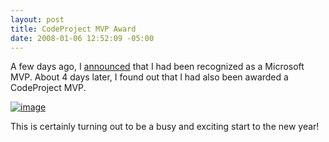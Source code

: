```yaml
---
layout: post
title: CodeProject MVP Award
date: 2008-01-06 12:52:09 -05:00
---
```


A few days ago, I [announced](http://geekswithblogs.net/sdorman/archive/2008/01/01/microsoft-mvp-award.aspx) that I had been recognized as a Microsoft MVP. About 4 days later, I found out that I had also been awarded a CodeProject MVP.

[![image](http://gwb.blob.core.windows.net/sdorman/WindowsLiveWriter/CodeProjectMVPAward_B414/image_thumb.png)](http://gwb.blob.core.windows.net/sdorman/WindowsLiveWriter/CodeProjectMVPAward_B414/image_2.png) 

This is certainly turning out to be a busy and exciting start to the new year!
